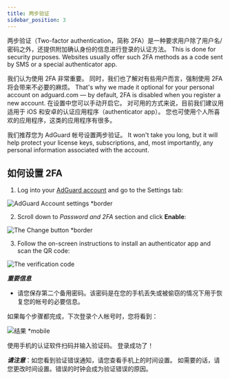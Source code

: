 ```yaml
---
title: 两步验证
sidebar_position: 3
---
```


两步验证（Two-factor authentication，简称 2FA）是一种要求用户除了用户名/密码之外，还提供附加确认身份的信息进行登录的认证方法。 This is done for security purposes. Websites usually offer such 2FA methods as a code sent by SMS or a special authenticator app.

我们认为使用 2FA 非常重要。 同时，我们也了解对有些用户而言，强制使用 2FA 将会带来不必要的麻烦。 That's why we made it optional for your personal account on adguard.com — by default, 2FA is disabled when you register a new account. 在设置中您可以手动开启它。 对可用的方式来说，目前我们建议用适用于 iOS 和安卓的认证应用程序（authenticator app）。 您也可使用个人所喜欢的应用程序，这类的应用程序有很多。

我们推荐您为 AdGuard 帐号设置两步验证。 It won't take you long, but it will help protect your license keys, subscriptions, and, most importantly, any personal information associated with the account.


## 如何设置 2FA

1) Log into your [AdGuard account](https://auth.adguard.com/login.html) and go to the Settings tab:

![AdGuard Account settings *border](https://cdn.adtidy.org/content/kb/ad_blocker/general/account_settings.png)

2) Scroll down to *Password and 2FA* section and click **Enable**:

![The Change button *border](https://cdn.adtidy.org/content/kb/ad_blocker/general/2fa_new.png)

3) Follow the on-screen instructions to install an authenticator app and scan the QR code:

![The verification code](https://cdn.adtidy.org/content/kb/ad_blocker/general/2fa_enable.png)

***重要信息***
* 请您保存第二个备用密码。该密码是在您的手机丢失或被偷窃的情况下用于恢复您的帐号的必要信息。

如果每个步骤都完成，下次登录个人帐号时，您将看到：

![结果 *mobile](https://cdn.adtidy.org/content/kb/ad_blocker/general/2fa_success.png)

使用手机的认证软件扫码并输入验证码。 登录成功了！

***请注意***：如您看到验证错误通知，请您查看手机上的时间设置。 如需要的话，请您更改时间设置。错误的时钟会成为验证错误的原因。